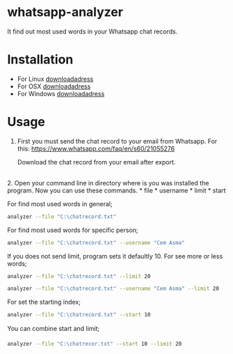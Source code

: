 # whatsapp-analyzer

It find out most used words in your Whatsapp chat records.

# Installation

* For Linux
[downloadadress](downloadlinuxlink)
* For OSX
[downloadadress](downloadlinuxlink)
* For Windows
[downloadadress](downloadlinuxlink)

# Usage

1. First you must send the chat record to your email from Whatsapp.
    For this: https://www.whatsapp.com/faq/en/s60/21055276
    
    Download the chat record from your email after export.

<br>
2. Open your command line in directory where is you was installed the program. Now you can use these commands.
* file
* username
* limit
* start

For find most used words in general;
```sh
analyzer --file "C:\chatrecord.txt"
```

For find most used words for specific person;
```sh
analyzer --file "C:\chatrecord.txt" --username "Cem Asma"
```

If you does not send limit, program sets it defaultly 10. For see more or less words;
```sh
analyzer --file "C:\chatrecord.txt" --limit 20
```

```sh
analyzer --file "C:\chatrecord.txt" --username "Cem Asma" --limit 20
```

For set the starting index;
```sh
analyzer --file "C:\chatrecord.txt" --start 10
```

You can combine start and limit;
```sh
analyzer --file "C:\chatrecor.txt" --start 10 --limit 20
```